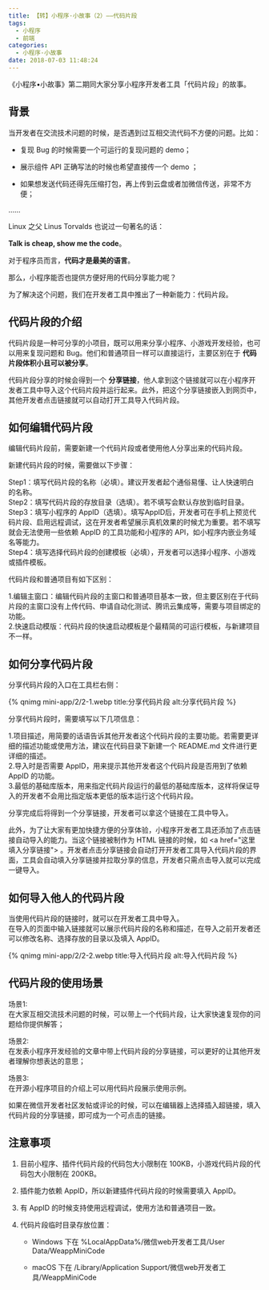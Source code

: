 ```yaml
---
title: 【转】小程序·小故事（2）——代码片段
tags:
  - 小程序
  - 前端
categories:
  - 小程序·小故事
date: 2018-07-03 11:48:24
---
```


《小程序•小故事》第二期同大家分享小程序开发者工具「代码片段」的故事。

背景
---

当开发者在交流技术问题的时候，是否遇到过互相交流代码不方便的问题。比如：

* 复现 Bug 的时候需要一个可运行的复现问题的 demo；

* 展示组件 API 正确写法的时候也希望直接传一个 demo ；

* 如果想发送代码还得先压缩打包，再上传到云盘或者加微信传送，非常不方便；

……



Linux 之父 Linus Torvalds 也说过一句著名的话：

__Talk is cheap, show me the code__。

对于程序员而言，__代码才是最美的语言__。

那么，小程序能否也提供方便好用的代码分享能力呢？



为了解决这个问题，我们在开发者工具中推出了一种新能力：代码片段。



代码片段的介绍
---

代码片段是一种可分享的小项目，既可以用来分享小程序、小游戏开发经验，也可以用来复现问题和 Bug。他们和普通项目一样可以直接运行，主要区别在于 __代码片段体积小且可以被分享__。

代码片段分享的时候会得到一个 __分享链接__，他人拿到这个链接就可以在小程序开发者工具中导入这个代码片段并运行起来。此外，把这个分享链接嵌入到网页中，其他开发者点击链接就可以自动打开工具导入代码片段。

如何编辑代码片段
---

编辑代码片段前，需要新建一个代码片段或者使用他人分享出来的代码片段。

新建代码片段的时候，需要做以下步骤：

Step1：填写代码片段的名称（必填）。建议开发者起个通俗易懂、让人快速明白的名称。  
Step2：填写代码片段的存放目录（选填）。若不填写会默认存放到临时目录。  
Step3：填写小程序的 AppID（选填）。填写AppID后，开发者可在手机上预览代码片段、启用远程调试，这在开发者希望展示真机效果的时候尤为重要。若不填写就会无法使用一些依赖 AppID 的工具功能和小程序的 API，如小程序内嵌业务域名等能力。  
Step4：填写选择代码片段的创建模板（必填），开发者可以选择小程序、小游戏或插件模板。


代码片段和普通项目有如下区别：

1.编辑主窗口：编辑代码片段的主窗口和普通项目基本一致，但主要区别在于代码片段的主窗口没有上传代码、申请自动化测试、腾讯云集成等，需要与项目绑定的功能。  
2.快速启动模版：代码片段的快速启动模板是个最精简的可运行模板，与新建项目不一样。



如何分享代码片段
---

分享代码片段的入口在工具栏右侧：

{% qnimg mini-app/2/2-1.webp title:分享代码片段 alt:分享代码片段 %}



分享代码片段时，需要填写以下几项信息：

1.项目描述，用简要的话语告诉其他开发者这个代码片段的主要功能。若需要更详细的描述功能或使用方法，建议在代码目录下新建一个 README.md 文件进行更详细的描述。   
2.导入时是否需要 AppID，用来提示其他开发者这个代码片段是否用到了依赖 AppID 的功能。   
3.最低的基础库版本，用来指定代码片段运行的最低的基础库版本，这样将保证导入的开发者不会用比指定版本更低的版本运行这个代码片段。



分享完成后将得到一个分享链接，开发者可以拿这个链接在工具中导入。



此外，为了让大家有更加快捷方便的分享体验，小程序开发者工具还添加了点击链接自动导入的能力。当这个链接被制作为 HTML 链接的时候，如 &lt;a href="这里填入分享链接"> 。开发者点击分享链接会自动打开开发者工具导入代码片段的界面，工具会自动填入分享链接并拉取分享的信息，开发者只需点击导入就可以完成一键导入。



如何导入他人的代码片段
---

当使用代码片段的链接时，就可以在开发者工具中导入。   
在导入的页面中输入链接就可以展示代码片段的名称和描述，在导入之前开发者还可以修改名称、选择存放的目录以及填入 AppID。

{% qnimg mini-app/2/2-2.webp title:导入代码片段 alt:导入代码片段 %}



代码片段的使用场景
---

场景1:   
在大家互相交流技术问题的时候，可以带上一个代码片段，让大家快速复现你的问题给你提供解答；

场景2:   
在发表小程序开发经验的文章中带上代码片段的分享链接，可以更好的让其他开发者理解你想表达的意思；



场景3:   
在开源小程序项目的介绍上可以用代码片段展示使用示例。

如果在微信开发者社区发帖或评论的时候，可以在编辑器上选择插入超链接，填入代码片段的分享链接，即可成为一个可点击的链接。



注意事项
---
1. 目前小程序、插件代码片段的代码包大小限制在 100KB，小游戏代码片段的代码包大小限制在 200KB。

2. 插件能力依赖 AppID，所以新建插件代码片段的时候需要填入 AppID。

3. 有 AppID 的时候支持使用远程调试，使用方法和普通项目一致。

4. 代码片段临时目录存放位置： 

    * Windows 下在 %LocalAppData%/微信web开发者工具/User Data/WeappMiniCode

    * macOS 下在 /Library/Application Support/微信web开发者工具/WeappMiniCode
